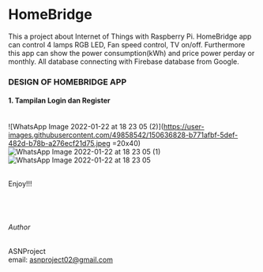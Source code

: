 # HomeBridge

This a project about Internet of Things with Raspberry Pi. HomeBridge app can control 4 lamps RGB LED, Fan speed control, TV on/off. Furthermore this app can show the power consumption(kWh) and price power perday or monthly. All database connecting with Firebase database from Google.<br/>
### DESIGN OF HOMEBRIDGE APP<br/>
#### 1. Tampilan Login dan Register<br/><br/>
![WhatsApp Image 2022-01-22 at 18 23 05 (2)](https://user-images.githubusercontent.com/49858542/150636828-b771afbf-5def-482d-b78b-a276ecf21d75.jpeg =20x40)
![WhatsApp Image 2022-01-22 at 18 23 05 (1)](https://user-images.githubusercontent.com/49858542/150636830-ad121dcf-671f-4f8e-a86d-3c2305602125.jpeg)
![WhatsApp Image 2022-01-22 at 18 23 05](https://user-images.githubusercontent.com/49858542/150636834-b37632b5-a3af-40f8-ae13-e14f24b9d65a.jpeg)

<br />
Enjoy!!!
<br />
<br />
<br />
<br />

###### Author

ASNProject<br />
email: asnproject02@gmail.com

